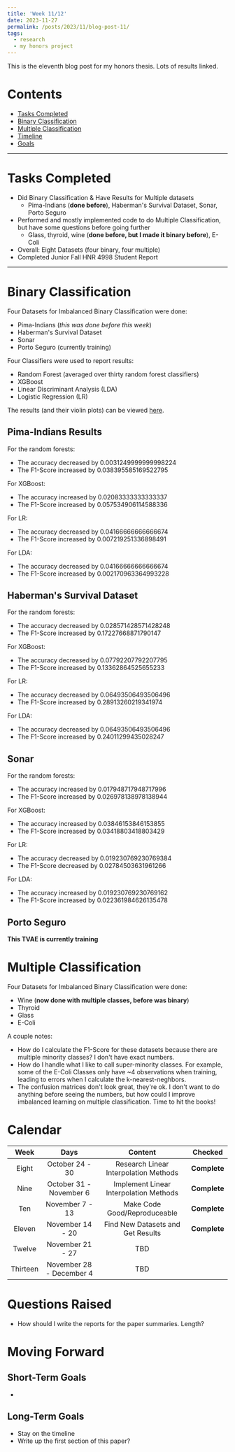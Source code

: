 ```yaml
---
title: 'Week 11/12'
date: 2023-11-27
permalink: /posts/2023/11/blog-post-11/
tags:
  - research
  - my honors project
---
```


This is the eleventh blog post for my honors thesis. Lots of results linked.

# Contents

- [Tasks Completed](#tasks)
- [Binary Classification](#binary)
- [Multiple Classification](#multiple)
- [Timeline](#calendar)
- [Goals](#moving)


---


<a name="tasks"></a>
# Tasks Completed 
- Did Binary Classification & Have Results for Multiple datasets
  - Pima-Indians (**done before**), Haberman's Survival Dataset, Sonar, Porto Seguro
- Performed and mostly implemented code to do Multiple Classification, but have some questions before going further
  - Glass, thyroid, wine (**done before, but I made it binary before**), E-Coli
- Overall: Eight Datasets (four binary, four multiple)
- Completed Junior Fall HNR 4998 Student Report 



---


<a name="binary"></a>
# Binary Classification

Four Datasets for Imbalanced Binary Classification were done:
- Pima-Indians (*this was done before this week*)
- Haberman's Survival Dataset
- Sonar
- Porto Seguro (currently training)

Four Classifiers were used to report results:
- Random Forest (averaged over thirty random forest classifiers)
- XGBoost
- Linear Discriminant Analysis (LDA)
- Logistic Regression (LR)

The results (and their violin plots) can be viewed [here](https://docs.google.com/document/d/1MjtnC1FCx61PJLp4J25m52Z3pYPaRkOBMU0m0PKqzaE/edit?usp=sharing). 

## Pima-Indians Results
For the random forests: 
  - The accuracy decreased by 0.0031249999999998224
  - The F1-Score increased by 0.038395585169522795
    
For XGBoost:
  - The accuracy increased by 0.02083333333333337
  - The F1-Score increased by 0.057534906114588336
    
For LR:
  - The accuracy decreased by 0.04166666666666674
  - The F1-Score increased by 0.007219251336898491
    
For LDA:
  - The accuracy decreased by 0.04166666666666674
  - The F1-Score increased by 0.002170963364993228


## Haberman's Survival Dataset
For the random forests: 
  - The accuracy decreased by 0.028571428571428248
  - The F1-Score increased by 0.17227668871790147

For XGBoost:
  - The accuracy decreased by 0.07792207792207795
  - The F1-Score increased by 0.13362864525655233
 
For LR:
  - The accuracy decreased by 0.06493506493506496
  - The F1-Score increased by 0.28913260219341974

For LDA:
  - The accuracy decreased by 0.06493506493506496
  - The F1-Score increased by 0.24011299435028247


## Sonar
For the random forests: 
  - The accuracy increased by 0.017948717948717996 
  - The F1-Score increased by 0.026978138978138944
    
For XGBoost:
  - The accuracy increased by 0.03846153846153855 
  - The F1-Score increased by 0.03418803418803429
    
For LR:
  - The accuracy decreased by 0.019230769230769384 
  - The F1-Score decreased by 0.02784503631961266
    
For LDA:
  - The accuracy increased by 0.019230769230769162 
  - The F1-Score increased by 0.022361984626135478

## Porto Seguro
**This TVAE is currently training**




<a name="multiple"></a>
# Multiple Classification
Four Datasets for Imbalanced Binary Classification were done:
- Wine (**now done with multiple classes, before was binary**)
- Thyroid
- Glass
- E-Coli

A couple notes:
- How do I calculate the F1-Score for these datasets because there are multiple minority classes? I don't have exact numbers.
- How do I handle what I like to call super-minority classes. For example, some of the E-Coli Classes only have ~4 observations when training, leading to errors when I calculate the k-nearest-neghbors. 
- The confusion matrices don't look great, they're ok. I don't want to do anything before seeing the numbers, but how could I improve imbalanced learning on multiple classification. Time to hit the books!




<a name="calendar"></a>
# Calendar

| Week | Days    | Content    | Checked |
| :---:   | :---: | :---: | :---: |
| Eight | October 24 - 30   | Research Linear Interpolation Methods   | **Complete** | 
| Nine | October 31 - November 6   | Implement Linear Interpolation Methods   | **Complete** |
| Ten | November 7 - 13   | Make Code Good/Reproduceable   | **Complete** |
| Eleven | November 14 - 20   | Find New Datasets and Get Results  | **Complete** |
| Twelve | November 21 - 27   | TBD  | |
| Thirteen | November 28 - December 4   | TBD   | |





<a name="questions"></a>
# Questions Raised
- How should I write the reports for the paper summaries. Length?


<a name="moving"></a>
# Moving Forward

## Short-Term Goals
- 


## Long-Term Goals
- Stay on the timeline
- Write up the first section of this paper?
